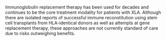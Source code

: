 Immunoglobulin replacement therapy has been used for decades and continues to be the core treatment modality for patients with XLA. Although there are isolated reports of successful immune reconstitution using stem cell transplants from HLA-identical donors as well as attempts at gene replacement therapy, these approaches are not currently standard of care due to risks outweighing benefits.